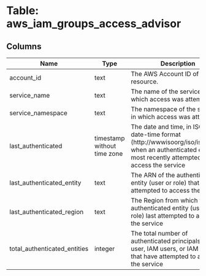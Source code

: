 
# Table: aws_iam_groups_access_advisor

## Columns
| Name        | Type           | Description  |
| ------------- | ------------- | -----  |
|account_id|text|The AWS Account ID of the resource.|
|service_name|text|The name of the service in which access was attempted|
|service_namespace|text|The namespace of the service in which access was attempted|
|last_authenticated|timestamp without time zone|The date and time, in ISO 8601 date-time format (http://wwwisoorg/iso/iso8601), when an authenticated entity most recently attempted to access the service|
|last_authenticated_entity|text|The ARN of the authenticated entity (user or role) that last attempted to access the service|
|last_authenticated_region|text|The Region from which the authenticated entity (user or role) last attempted to access the service|
|total_authenticated_entities|integer|The total number of authenticated principals (root user, IAM users, or IAM roles) that have attempted to access the service|
